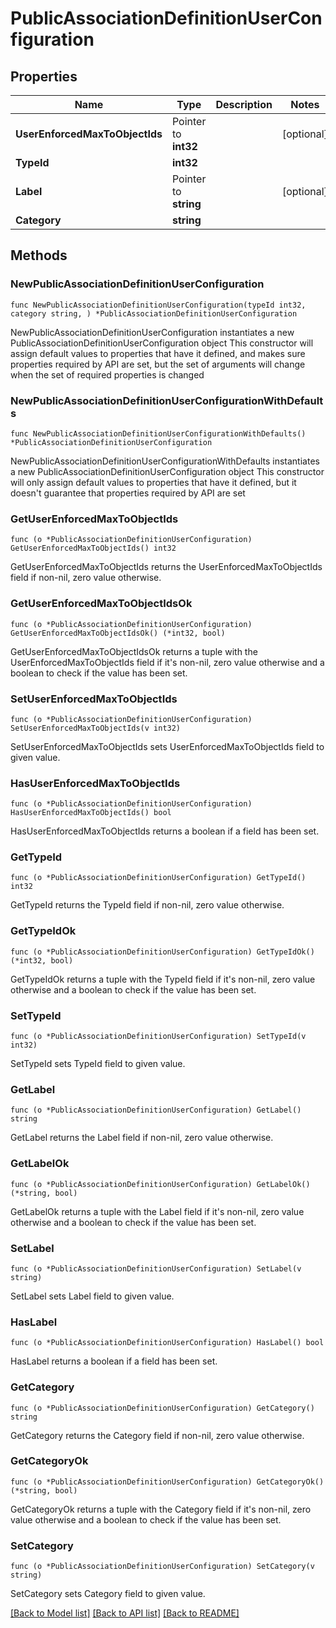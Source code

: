 # PublicAssociationDefinitionUserConfiguration

## Properties

Name | Type | Description | Notes
------------ | ------------- | ------------- | -------------
**UserEnforcedMaxToObjectIds** | Pointer to **int32** |  | [optional] 
**TypeId** | **int32** |  | 
**Label** | Pointer to **string** |  | [optional] 
**Category** | **string** |  | 

## Methods

### NewPublicAssociationDefinitionUserConfiguration

`func NewPublicAssociationDefinitionUserConfiguration(typeId int32, category string, ) *PublicAssociationDefinitionUserConfiguration`

NewPublicAssociationDefinitionUserConfiguration instantiates a new PublicAssociationDefinitionUserConfiguration object
This constructor will assign default values to properties that have it defined,
and makes sure properties required by API are set, but the set of arguments
will change when the set of required properties is changed

### NewPublicAssociationDefinitionUserConfigurationWithDefaults

`func NewPublicAssociationDefinitionUserConfigurationWithDefaults() *PublicAssociationDefinitionUserConfiguration`

NewPublicAssociationDefinitionUserConfigurationWithDefaults instantiates a new PublicAssociationDefinitionUserConfiguration object
This constructor will only assign default values to properties that have it defined,
but it doesn't guarantee that properties required by API are set

### GetUserEnforcedMaxToObjectIds

`func (o *PublicAssociationDefinitionUserConfiguration) GetUserEnforcedMaxToObjectIds() int32`

GetUserEnforcedMaxToObjectIds returns the UserEnforcedMaxToObjectIds field if non-nil, zero value otherwise.

### GetUserEnforcedMaxToObjectIdsOk

`func (o *PublicAssociationDefinitionUserConfiguration) GetUserEnforcedMaxToObjectIdsOk() (*int32, bool)`

GetUserEnforcedMaxToObjectIdsOk returns a tuple with the UserEnforcedMaxToObjectIds field if it's non-nil, zero value otherwise
and a boolean to check if the value has been set.

### SetUserEnforcedMaxToObjectIds

`func (o *PublicAssociationDefinitionUserConfiguration) SetUserEnforcedMaxToObjectIds(v int32)`

SetUserEnforcedMaxToObjectIds sets UserEnforcedMaxToObjectIds field to given value.

### HasUserEnforcedMaxToObjectIds

`func (o *PublicAssociationDefinitionUserConfiguration) HasUserEnforcedMaxToObjectIds() bool`

HasUserEnforcedMaxToObjectIds returns a boolean if a field has been set.

### GetTypeId

`func (o *PublicAssociationDefinitionUserConfiguration) GetTypeId() int32`

GetTypeId returns the TypeId field if non-nil, zero value otherwise.

### GetTypeIdOk

`func (o *PublicAssociationDefinitionUserConfiguration) GetTypeIdOk() (*int32, bool)`

GetTypeIdOk returns a tuple with the TypeId field if it's non-nil, zero value otherwise
and a boolean to check if the value has been set.

### SetTypeId

`func (o *PublicAssociationDefinitionUserConfiguration) SetTypeId(v int32)`

SetTypeId sets TypeId field to given value.


### GetLabel

`func (o *PublicAssociationDefinitionUserConfiguration) GetLabel() string`

GetLabel returns the Label field if non-nil, zero value otherwise.

### GetLabelOk

`func (o *PublicAssociationDefinitionUserConfiguration) GetLabelOk() (*string, bool)`

GetLabelOk returns a tuple with the Label field if it's non-nil, zero value otherwise
and a boolean to check if the value has been set.

### SetLabel

`func (o *PublicAssociationDefinitionUserConfiguration) SetLabel(v string)`

SetLabel sets Label field to given value.

### HasLabel

`func (o *PublicAssociationDefinitionUserConfiguration) HasLabel() bool`

HasLabel returns a boolean if a field has been set.

### GetCategory

`func (o *PublicAssociationDefinitionUserConfiguration) GetCategory() string`

GetCategory returns the Category field if non-nil, zero value otherwise.

### GetCategoryOk

`func (o *PublicAssociationDefinitionUserConfiguration) GetCategoryOk() (*string, bool)`

GetCategoryOk returns a tuple with the Category field if it's non-nil, zero value otherwise
and a boolean to check if the value has been set.

### SetCategory

`func (o *PublicAssociationDefinitionUserConfiguration) SetCategory(v string)`

SetCategory sets Category field to given value.



[[Back to Model list]](../README.md#documentation-for-models) [[Back to API list]](../README.md#documentation-for-api-endpoints) [[Back to README]](../README.md)


